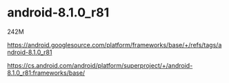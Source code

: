 # android-8.1.0_r81

242M

https://android.googlesource.com/platform/frameworks/base/+/refs/tags/android-8.1.0_r81

https://cs.android.com/android/platform/superproject/+/android-8.1.0_r81:frameworks/base/

